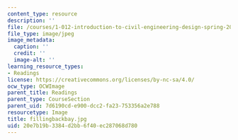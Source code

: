 ```yaml
---
content_type: resource
description: ''
file: /courses/1-012-introduction-to-civil-engineering-design-spring-2002/20e7b19b3384d2bb6f40ec287068d780_fillingbackbay.jpg
file_type: image/jpeg
image_metadata:
  caption: ''
  credit: ''
  image-alt: ''
learning_resource_types:
- Readings
license: https://creativecommons.org/licenses/by-nc-sa/4.0/
ocw_type: OCWImage
parent_title: Readings
parent_type: CourseSection
parent_uid: 7d6190cd-e900-dcc2-fa23-753356a2e788
resourcetype: Image
title: fillingbackbay.jpg
uid: 20e7b19b-3384-d2bb-6f40-ec287068d780
---
```

